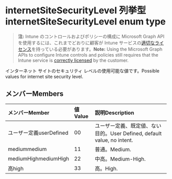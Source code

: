 # <a name="internetsitesecuritylevel-enum-type"></a><span data-ttu-id="c32c2-101">internetSiteSecurityLevel 列挙型</span><span class="sxs-lookup"><span data-stu-id="c32c2-101">internetSiteSecurityLevel enum type</span></span>

> <span data-ttu-id="c32c2-102">**注:** Intune のコントロールおよびポリシーの構成に Microsoft Graph API を使用するには、これまでどおりに顧客が Intune サービスの[適切なライセンス](https://go.microsoft.com/fwlink/?linkid=839381)を持っている必要があります。</span><span class="sxs-lookup"><span data-stu-id="c32c2-102">**Note:** Using the Microsoft Graph APIs to configure Intune controls and policies still requires that the Intune service is [correctly licensed](https://go.microsoft.com/fwlink/?linkid=839381) by the customer.</span></span>

<span data-ttu-id="c32c2-103">インターネット サイトのセキュリティ レベルの使用可能な値です。</span><span class="sxs-lookup"><span data-stu-id="c32c2-103">Possible values for internet site security level.</span></span>
## <a name="members"></a><span data-ttu-id="c32c2-104">メンバー</span><span class="sxs-lookup"><span data-stu-id="c32c2-104">Members</span></span>
|<span data-ttu-id="c32c2-105">メンバー</span><span class="sxs-lookup"><span data-stu-id="c32c2-105">Member</span></span>|<span data-ttu-id="c32c2-106">値</span><span class="sxs-lookup"><span data-stu-id="c32c2-106">Value</span></span>|<span data-ttu-id="c32c2-107">説明</span><span class="sxs-lookup"><span data-stu-id="c32c2-107">Description</span></span>|
|:---|:---|:---|
|<span data-ttu-id="c32c2-108">ユーザー定義</span><span class="sxs-lookup"><span data-stu-id="c32c2-108">userDefined</span></span>|<span data-ttu-id="c32c2-109">0</span><span class="sxs-lookup"><span data-stu-id="c32c2-109">0</span></span>|<span data-ttu-id="c32c2-110">ユーザー定義、既定値、ない目的。</span><span class="sxs-lookup"><span data-stu-id="c32c2-110">User Defined, default value, no intent.</span></span>|
|<span data-ttu-id="c32c2-111">medium</span><span class="sxs-lookup"><span data-stu-id="c32c2-111">medium</span></span>|<span data-ttu-id="c32c2-112">1</span><span class="sxs-lookup"><span data-stu-id="c32c2-112">1</span></span>|<span data-ttu-id="c32c2-113">普通。</span><span class="sxs-lookup"><span data-stu-id="c32c2-113">Medium.</span></span>|
|<span data-ttu-id="c32c2-114">mediumHigh</span><span class="sxs-lookup"><span data-stu-id="c32c2-114">mediumHigh</span></span>|<span data-ttu-id="c32c2-115">2</span><span class="sxs-lookup"><span data-stu-id="c32c2-115">2</span></span>|<span data-ttu-id="c32c2-116">中高。</span><span class="sxs-lookup"><span data-stu-id="c32c2-116">Medium-High.</span></span>|
|<span data-ttu-id="c32c2-117">高</span><span class="sxs-lookup"><span data-stu-id="c32c2-117">high</span></span>|<span data-ttu-id="c32c2-118">3</span><span class="sxs-lookup"><span data-stu-id="c32c2-118">3</span></span>|<span data-ttu-id="c32c2-119">高。</span><span class="sxs-lookup"><span data-stu-id="c32c2-119">High.</span></span>|



